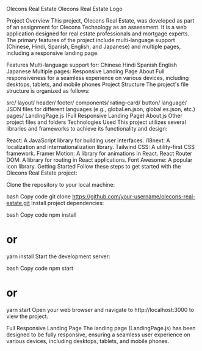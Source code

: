 Olecons Real Estate
Olecons Real Estate Logo

Project Overview
This project, Olecons Real Estate, was developed as part of an assignment for Olecons Technology as an assessment. It is a web application designed for real estate professionals and mortgage experts. The primary features of the project include multi-language support (Chinese, Hindi, Spanish, English, and Japanese) and multiple pages, including a responsive landing page.

Features
Multi-language support for:
Chinese
Hindi
Spanish
English
Japanese
Multiple pages:
Responsive Landing Page
About
Full responsiveness for a seamless experience on various devices, including desktops, tablets, and mobile phones
Project Structure
The project's file structure is organized as follows:

src/
layout/
header/
footer/
components/
rating-card/
button/
language/
JSON files for different languages (e.g., global.en.json, global.es.json, etc.)
pages/
LandingPage.js (Full Responsive Landing Page)
About.js
Other project files and folders
Technologies Used
This project utilizes several libraries and frameworks to achieve its functionality and design:

React: A JavaScript library for building user interfaces.
i18next: A localization and internationalization library.
Tailwind CSS: A utility-first CSS framework.
Framer Motion: A library for animations in React.
React Router DOM: A library for routing in React applications.
Font Awesome: A popular icon library.
Getting Started
Follow these steps to get started with the Olecons Real Estate project:

Clone the repository to your local machine:

bash
Copy code
git clone https://github.com/your-username/olecons-real-estate.git
Install project dependencies:

bash
Copy code
npm install
# or
yarn install
Start the development server:

bash
Copy code
npm start
# or
yarn start
Open your web browser and navigate to http://localhost:3000 to view the project.

Full Responsive Landing Page
The landing page (LandingPage.js) has been designed to be fully responsive, ensuring a seamless user experience on various devices, including desktops, tablets, and mobile phones.
